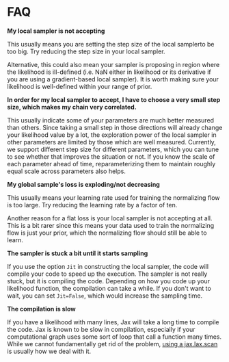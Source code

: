 FAQ
===

**My local sampler is not accepting**

This usually means you are setting the step size of the local samplerto be too big.
Try reducing the step size in your local sampler.

Alternative, this could also mean your sampler is proposing in region where the likelihood is ill-defined (i.e. NaN either in likelihood or its derivative if you are using a gradient-based local sampler).
It is worth making sure your likelihood is well-defined within your range of prior.

**In order for my local sampler to accept, I have to choose a very small step size, which makes my chain very correlated.**

This usually indicate some of your parameters are much better measured than others.
Since taking a small step in those directions will already change your likelihood value by a lot, the exploration power of the local sampler in other parameters are limited by those which are well measured.
Currently, we support different step size for different parameters, which you can tune to see whether that improves the situation or not.
If you know the scale of each parameter ahead of time, reparameterizing them to maintain roughly equal scale across parameters also helps.

**My global sample's loss is exploding/not decreasing**

This usually means your learning rate used for training the normalizing flow is too large.
Try reducing the learning rate by a factor of ten.

Another reason for a flat loss is your local sampler is not accepting at all.
This is a bit rarer since this means your data used to train the normalizing flow is just your prior, which the normalizing flow should still be able to learn.

**The sampler is stuck a bit until it starts sampling**

If you use the option ``Jit`` in constructing the local sampler, the code will compile your code to speed up the execution.
The sampler is not really stuck, but it is compiling the code. Depending on how you code up your likelihood function, the compilation can take a while.
If you don't want to wait, you can set ``Jit=False``, which would increase the sampling time.

**The compilation is slow**

If you have a likelihood with many lines, Jax will take a long time to compile the code.
Jax is known to be slow in compilation, especially if your computational graph uses some sort of loop that call a function many times.
While we cannot fundamentally get rid of the problem, [using a jax.lax.scan](https://docs.kidger.site/equinox/tricks/#low-overhead-training-loops) is usually how we deal with it.
